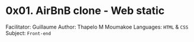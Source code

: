 # 0x01. AirBnB clone - Web static

Facilitator: Guillaume
Author: Thapelo M Moumakoe
Languages: `HTML` & `CSS`
Subject: `Front-end`

